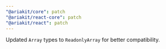 ```yaml
---
"@ariakit/core": patch
"@ariakit/react-core": patch
"@ariakit/react": patch
---
```


Updated `Array` types to `ReadonlyArray` for better compatibility.
